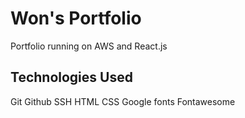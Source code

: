 # Won's Portfolio

Portfolio running on AWS and React.js

## Technologies Used

Git
Github
SSH
HTML
CSS
Google fonts
Fontawesome
